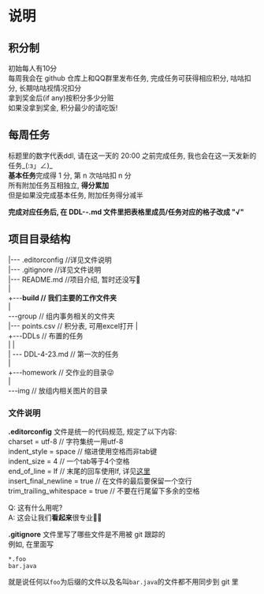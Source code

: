 
# 说明

## 积分制

初始每人有10分  
每周我会在 github 仓库上和QQ群里发布任务, 完成任务可获得相应积分, 咕咕扣分, 长期咕咕视情况扣分  
拿到奖金后(if any)按积分多少分赃  
如果没拿到奖金, 积分最少的请吃饭!  

## 每周任务

标题里的数字代表ddl, 请在这一天的 20:00 之前完成任务, 我也会在这一天发新的任务_(:з」∠)_  
**基本任务**完成得 1 分, 第 n 次咕咕扣 n 分  
所有附加任务互相独立, **得分累加**  
但是如果没完成基本任务, 附加任务得分减半  

**完成对应任务后, 在 DDL-*-*.md 文件里把表格里成员/任务对应的格子改成 "√"**

## 项目目录结构

|--- .editorconfig  //详见文件说明  
|--- .gitignore  //详见文件说明  
|--- README.md  //项目介绍, 暂时还没写🌚  
|  
+---**build   // 我们主要的工作文件夹**  
|  
\---group   // 组内事务相关的文件夹  
    |--- points.csv  // 积分表, 可用excel打开 
    |  
    +---DDLs  // 布置的任务  
    |   |  
    |   \--- DDL-4-23.md  // 第一次的任务  
    |  
    +---homework  // 交作业的目录😜  
    |  
    \---img  // 放组内相关图片的目录  

### 文件说明

**.editorconfig** 文件是统一的代码规范, 规定了以下内容:  
charset = utf-8                 // 字符集统一用utf-8  
indent_style = space            // 缩进使用空格而非tab键  
indent_size = 4                 // 一个tab等于4个空格  
end_of_line = lf                // 末尾的回车使用lf, 详见[这里](https://www.jianshu.com/p/b03ad01acd69)  
insert_final_newline = true     // 在文件的最后要保留一个空行  
trim_trailing_whitespace = true // 不要在行尾留下多余的空格  

Q: 这有什么用呢?  
A: 这会让我们**看起来**很专业🤷‍♂️

**.gitignore** 文件里写了哪些文件是不用被 git 跟踪的  
例如, 在里面写

```
*.foo
bar.java
```

就是说任何以```foo```为后缀的文件以及名叫```bar.java```的文件都不用同步到 git 里
